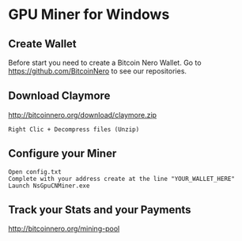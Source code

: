 # GPU Miner for Windows

## Create Wallet
Before start you need to create a Bitcoin Nero Wallet. Go to https://github.com/BitcoinNero to see our repositories.

## Download Claymore
http://bitcoinnero.org/download/claymore.zip
```
Right Clic + Decompress files (Unzip)
```
## Configure your Miner
```
Open config.txt
Complete with your address create at the line "YOUR_WALLET_HERE"
Launch NsGpuCNMiner.exe
```

## Track your Stats and your Payments
http://bitcoinnero.org/mining-pool
